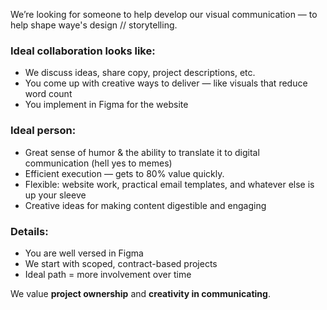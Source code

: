 We’re looking for someone to help develop our visual communication — to help shape waye's design // storytelling.

### Ideal collaboration looks like:
- We discuss ideas, share copy, project descriptions, etc.  
- You come up with creative ways to deliver — like visuals that reduce word count  
- You implement in Figma for the website 

### Ideal person:
- Great sense of humor & the ability to translate it to digital communication (hell yes to memes)  
- Efficient execution — gets to 80% value quickly.   
- Flexible: website work, practical email templates, and whatever else is up your sleeve  
- Creative ideas for making content digestible and engaging

### Details:
- You are well versed in Figma
- We start with scoped, contract-based projects  
- Ideal path = more involvement over time

We value **project ownership** and **creativity in communicating**.

